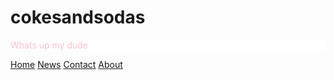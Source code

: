 # cokesandsodas
<html>
<head> 
</head> 
<body>
<p style="color:pink; background-color:white;"> Whats up my dude</p> 
</body> 
</html>
<div class="topnav"
id="myTopnav">
  <a href="home.html">Home</a> 
  <a href="news.html">News</a>
  <a 
href="contact.html">Contact</a> 
  <a 
href="about.html">About</a> 
</div> 
<div class="topnav"
